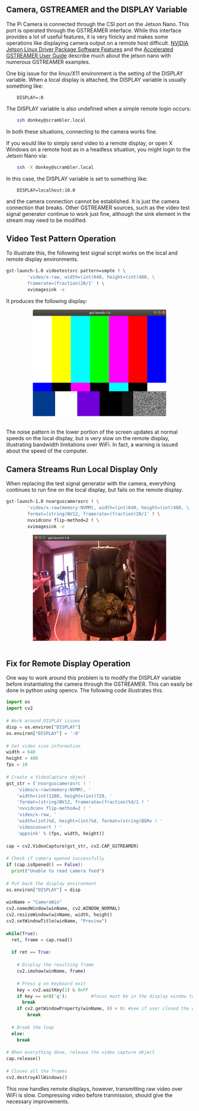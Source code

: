## Camera, GSTREAMER and the DISPLAY Variable

The Pi Camera is connected through the CSI port on the Jetson Nano.
This port is operated through the GSTREAMER interface.
While this interface provides a lot of useful features, it is very finicky and makes some operations like displaying camera output on a remote host difficult.
[NVIDIA Jetson Linux Driver Package Software Features](https://docs.nvidia.com/jetson/l4t/index.html#page/Tegra%20Linux%20Driver%20Package%20Development%20Guide/accelerated_gstreamer.html) and the [Accelerated GSTREAMER User Guide](https://developer.download.nvidia.com/embedded/L4T/r32_Release_v1.0/Docs/Accelerated_GStreamer_User_Guide.pdf?etbrIkKqc4UgPblFYNY4UwC_wBbLYkp5edOoRObRexGdgneeX6irzFsKiCbI91CqaxYw7yb1g_NaYOlO6L1h-nbaH7Y_QFM2-ZuK8ApcPcf53QkVRBTlBBrHa1BIw4gibQsbPIti0BOLTSqSrTCuIHU-Wb2uOrBGABFVj8fY_q8YrX50FBc) describe much about the jetson nano with numerous GSTREAMER examples.

One big issue for the linux/X11 environment is the setting of the DISPLAY variable.
When a local display is attached, the DISPLAY variable is usually something like:
```text
    DISPLAY=:0
```

The DISPLAY variable is also undefined when a simple remote login occurs:

```bash
    ssh donkey@scrambler.local
```

In both these situations, connecting to the camera works fine.

If you would like to simply send video to a remote display, or open X Windows on a remote host as in a headless situation, you might login to the Jetson Nano via:
```bash
    ssh -X donkey@scrambler.local
```
In this case, the DISPLAY variable is set to something like:

```text
    DISPLAY=localhost:10.0
```

and the camera connection cannot be established.
It is just the camera connection that breaks.
Other GSTREAMER sources, such as the video test signal generator continue to work just fine, although the sink element in the stream may need to be modified.

## Video Test Pattern Operation

To illustrate this, the following test signal script works on the local and remote display environments.

```bash
gst-launch-1.0 videotestsrc pattern=smpte ! \
        'video/x-raw, width=(int)640, height=(int)480, \
        framerate=(fraction)20/1' ! \
        xvimagesink -e
```

It produces the following display:

<div style="text-align:center"><img src="sw_img/ColorBarTestPattern.png" width="360" /></div>
<br>

The noise pattern in the lower portion of the screen updates at normal speeds on the local display, but is very slow on the remote display, illustrating bandwidth limitations over WiFi.
In fact, a warning is issued about the speed of the computer.

## Camera Streams Run Local Display Only

When replacing the test signal generator with the camera, everything continues to run fine on the local display, but fails on the remote display.

```bash
gst-launch-1.0 nvarguscamerasrc ! \
        'video/x-raw(memory:NVMM), width=(int)640, height=(int)480, \
        format=(string)NV12, framerate=(fraction)20/1' ! \
        nvvidconv flip-method=2 ! \
        xvimagesink -e
```

<div style="text-align:center"><img src="sw_img/CameraTest_Cats.png" width="360" /></div>
<br>

## Fix for Remote Display Operation

One way to work around this problem is to modify the DISPLAY variable before instantiating the camera through the GSTREAMER.
This can easily be done in python using opencv.
The following code illustrates this.

```python
import os
import cv2

# Work around DISPLAY issues
disp = os.environ["DISPLAY"]
os.environ["DISPLAY"] = ':0'

# Set video size information
width = 640
height = 480
fps = 10

# Create a VideoCapture object
gst_str = ('nvarguscamerasrc ! '
    'video/x-raw(memory:NVMM), '
    'width=(int)1280, height=(int)720, '
    'format=(string)NV12, framerate=(fraction)%d/1 ! '
    'nvvidconv flip-method=2 ! '
    'video/x-raw, '
    'width=(int)%d, height=(int)%d, format=(string)BGRx ! '
    'videoconvert ! '
    'appsink' % (fps, width, height))

cap = cv2.VideoCapture(gst_str, cv2.CAP_GSTREAMER)

# Check if camera opened successfully
if (cap.isOpened() == False):
  print("Unable to read camera feed")

# Put back the display environment
os.environ["DISPLAY"] = disp

winName = "CameraWin"
cv2.namedWindow(winName, cv2.WINDOW_NORMAL)
cv2.resizeWindow(winName, width, height)
cv2.setWindowTitle(winName, "Preview")

while(True):
  ret, frame = cap.read()

  if ret == True:

    # Display the resulting frame    
    cv2.imshow(winName, frame)

    # Press q on keyboard exit
    key = cv2.waitKey(1) & 0xFF
    if key == ord('q'):         #focus must be in the display window to work
      break
    if cv2.getWindowProperty(winName, 0) < 0: #see if user closed the window
        break

  # Break the loop
  else:
    break

# When everything done, release the video capture object
cap.release()

# Closes all the frames
cv2.destroyAllWindows()
```

This now handles remote displays, however, transmitting raw video over WiFi is slow.
Compressing video before tranmission, should give the necessary improvements.

